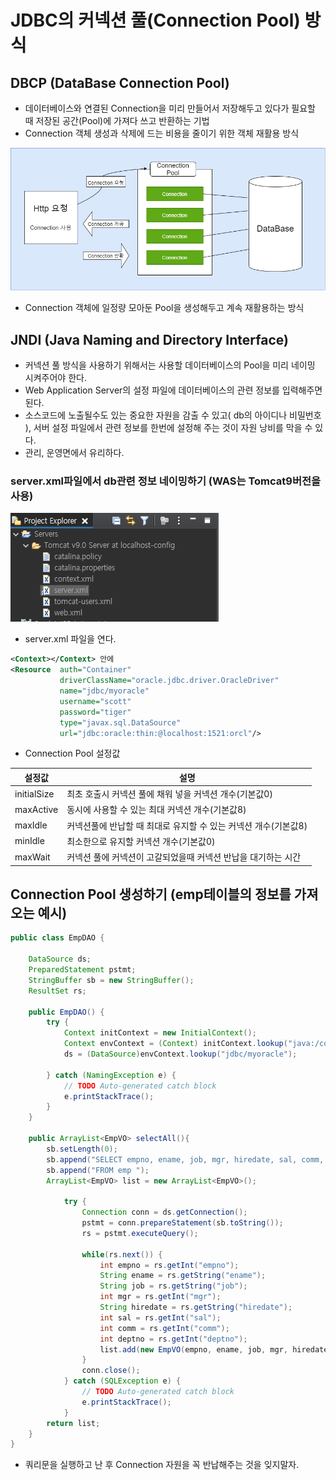 # JDBC의 커넥션 풀(Connection Pool) 방식

## DBCP (DataBase Connection Pool)
- 데이터베이스와 연결된 Connection을 미리 만들어서 저장해두고 있다가 필요할 때 저장된 공간(Pool)에 가져다 쓰고 반환하는 기법
- Connection 객체 생성과 삭제에 드는 비용을 줄이기 위한 객체 재활용 방식

![connection_pool](./images/connection_pool.png)

- Connection 객체에 일정량 모아둔 Pool을 생성해두고 계속 재활용하는 방식

## JNDI (Java Naming and Directory Interface)
- 커넥션 풀 방식을 사용하기 위해서는 사용할 데이터베이스의 Pool을 미리 네이밍 시켜주어야 한다.
- Web Application Server의 설정 파일에 데이터베이스의 관련 정보를 입력해주면 된다.
- 소스코드에 노출될수도 있는 중요한 자원을 감출 수 있고( db의 아이디나 비밀번호 ), 서버 설정 파일에서 관련 정보를 한번에 설정해 주는 것이 자원 낭비를 막을 수 있다.
- 관리, 운영면에서 유리하다.

### server.xml파일에서 db관련 정보 네이밍하기 (WAS는 Tomcat9버전을 사용)

![server01](./images/server01.png)

- server.xml 파일을 연다.
```xml
<Context></Context> 안에
<Resource  auth="Container"
           driverClassName="oracle.jdbc.driver.OracleDriver"
           name="jdbc/myoracle"
           username="scott"
           password="tiger"
           type="javax.sql.DataSource"
           url="jdbc:oracle:thin:@localhost:1521:orcl"/>
```

- Connection Pool 설정값

|설정값|설명|
|------|-----|
|initialSize|최초 호출시 커넥션 풀에 채워 넣을 커넥션 개수(기본값0)|
|maxActive|동시에 사용할 수 있는 최대 커넥션 개수(기본값8)|
|maxIdle|커넥션풀에 반납할 때 최대로 유지할 수 있는 커넥션 개수(기본값8)|
|minIdle|최소한으로 유지할 커넥션 개수(기본값0)|
|maxWait|커넥션 풀에 커넥션이 고갈되었을때 커넥션 반납을 대기하는 시간|


## Connection Pool 생성하기 (emp테이블의 정보를 가져오는 예시)

```java
public class EmpDAO {
	
	DataSource ds;
	PreparedStatement pstmt;
	StringBuffer sb = new StringBuffer();
	ResultSet rs;
	
	public EmpDAO() {
		try {
			Context initContext = new InitialContext();
			Context envContext = (Context) initContext.lookup("java:/comp/env");
			ds = (DataSource)envContext.lookup("jdbc/myoracle");
			
		} catch (NamingException e) {
			// TODO Auto-generated catch block
			e.printStackTrace();
		}
	}
	
	public ArrayList<EmpVO> selectAll(){
		sb.setLength(0);
		sb.append("SELECT empno, ename, job, mgr, hiredate, sal, comm, deptno ");
		sb.append("FROM emp ");
		ArrayList<EmpVO> list = new ArrayList<EmpVO>();
		
			try {
				Connection conn = ds.getConnection();
				pstmt = conn.prepareStatement(sb.toString());
				rs = pstmt.executeQuery();
				
				while(rs.next()) {
					int empno = rs.getInt("empno");
					String ename = rs.getString("ename");
					String job = rs.getString("job");
					int mgr = rs.getInt("mgr");
					String hiredate = rs.getString("hiredate");
					int sal = rs.getInt("sal");
					int comm = rs.getInt("comm");
					int deptno = rs.getInt("deptno");
					list.add(new EmpVO(empno, ename, job, mgr, hiredate, sal, comm, deptno));
				}
				conn.close();
			} catch (SQLException e) {
				// TODO Auto-generated catch block
				e.printStackTrace();
			}
		return list;
	}
}
```
- 쿼리문을 실행하고 난 후 Connection 자원을 꼭 반납해주는 것을 잊지말자.









